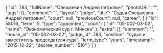 {
    "id": 783,
    "fullName": "Олешкевич Андрей петрович",
    "photoURL": "",
    "tags": [],
    "comment": "",
    "layout": "judge",
    "title": "Судья Олешкевич Андрей петрович",
    "court": null,
    "previousCourt": null,
    "career": [
        {
            "id": 58016,
            "term": 5,
            "type": "appointed",
            "court": {
                "id": "05-002-03-02",
                "name": "Экономический суд г. Минска"
            },
            "extra": [],
            "comment": "",
            "house_id": "05-002-03-02",
            "judge_id": 783,
            "position": "судья и заместитель председателя суда",
            "term_type": "years",
            "timestamp": "2015-12-22",
            "decree_number": "510"
        }
    ]
}